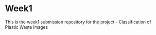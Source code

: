 # Week1
This is the week1 submission repository for the project - Classification of Plastic Waste Images
